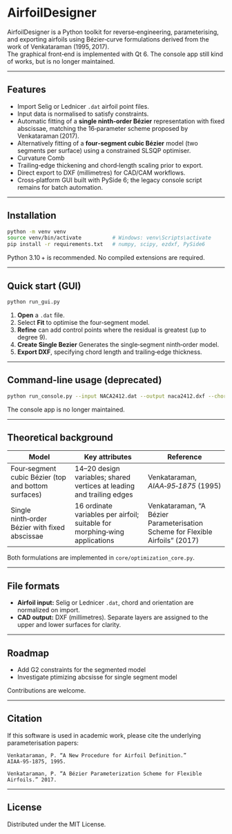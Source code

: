 # AirfoilDesigner

AirfoilDesigner is a Python toolkit for reverse‑engineering, parameterising, and exporting airfoils using Bézier‐curve formulations derived from the work of Venkataraman (1995, 2017).  
The graphical front‑end is implemented with Qt 6.
The console app still kind of works, but is no longer maintained.

---

## Features

* Import Selig or Lednicer `.dat` airfoil point files.
* Input data is normalised to satisfy constraints.  
* Automatic fitting of a **single ninth‑order Bézier** representation with fixed abscissae, matching the 16‑parameter scheme proposed by Venkataraman (2017).  
* Alternatively fitting of a **four‑segment cubic Bézier** model (two segments per surface) using a constrained SLSQP optimiser.  
* Curvature Comb
* Trailing‑edge thickening and chord‑length scaling prior to export.  
* Direct export to DXF (millimetres) for CAD/CAM workflows.  
* Cross‑platform GUI built with PySide 6; the legacy console script remains for batch automation.

---

## Installation

```bash
python -m venv venv
source venv/bin/activate          # Windows: venv\Scripts\activate
pip install -r requirements.txt   # numpy, scipy, ezdxf, PySide6
```

Python 3.10 + is recommended. No compiled extensions are required.

---

## Quick start (GUI)

```bash
python run_gui.py
```

1. **Open** a `.dat` file.  
2. Select **Fit** to optimise the four‑segment model.  
3. **Refine** can add control points where the residual is greatest (up to degree 9).  
4. **Create Single Bezier** Generates the single‑segment ninth‑order model.  
5. **Export DXF**, specifying chord length and trailing‑edge thickness.

---

## Command‑line usage (deprecated)

```bash
python run_console.py --input NACA2412.dat --output naca2412.dxf --chord 1.0 --te 0.002
```

The console app is no longer maintained.

---

## Theoretical background

| Model | Key attributes | Reference |
|-------|----------------|-----------|
| Four‑segment cubic Bézier (top and bottom surfaces) | 14–20 design variables; shared vertices at leading and trailing edges | Venkataraman, *AIAA‑95‑1875* (1995) |
| Single ninth‑order Bézier with fixed abscissae | 16 ordinate variables per airfoil; suitable for morphing‑wing applications | Venkataraman, “A Bézier Parameterisation Scheme for Flexible Airfoils” (2017) |

Both formulations are implemented in `core/optimization_core.py`.

---

## File formats

* **Airfoil input:** Selig or Lednicer `.dat`, chord and orientation are normalized on import.  
* **CAD output:** DXF (millimetres). Separate layers are assigned to the upper and lower surfaces for clarity.

---

## Roadmap

* Add G2 constraints for the segmented model
* Investigate ptimizing abcsisse for single segment model
  

Contributions are welcome.

---

## Citation

If this software is used in academic work, please cite the underlying parameterisation papers:

```text
Venkataraman, P. “A New Procedure for Airfoil Definition.” AIAA‑95‑1875, 1995.

Venkataraman, P. “A Bézier Parameterization Scheme for Flexible Airfoils.” 2017.
```

---

## License

Distributed under the MIT License.

